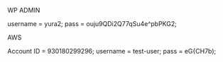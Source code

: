 WP ADMIN

username = yura2;
pass = ouju9QDi2Q77qSu4e^pbPKG2;


AWS 

Account ID  = 930180299296;
username = test-user;
pass = eG{CH7b);
